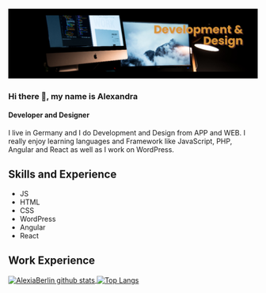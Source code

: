 ![alt text](https://github.com/AlexiaBerlin/AlexiaBerlin/blob/main/banner(1).png?raw=true)
### Hi there 👋, my name is Alexandra
#### Developer and Designer
I live in Germany and I do Development and Design from APP and WEB. I really enjoy learning languages and Framework like JavaScript, PHP, Angular and React as well as I work on WordPress.

## Skills and Experience
 * JS 
 * HTML
 * CSS 
 * WordPress
 * Angular
 * React

## Work Experience

<!---
AlexiaBerlin/AlexiaBerlin is a ✨ special ✨ repository because its `README.md` (this file) appears on your GitHub profile.
You can click the Preview link to take a look at your changes.
--->

<a href="https://github.com/alexiaberlin/github-readme-stats">
  <img align="center" src="https://github-readme-stats.vercel.app/api?username=alexiaberlin&hide=prs&count_private=true&show_icons=true&theme=material-palenight" alt="AlexiaBerlin github stats"   weight="100" />
</a>
<a href="https://github.com/alexiaberlin/github-readme-stats">
  <img align="center" src="https://github-readme-stats.vercel.app/api/top-langs/?username=alexiaberlin&layout=compact&theme=material-palenight" alt="Top Langs"   weight="150" />
</a>

